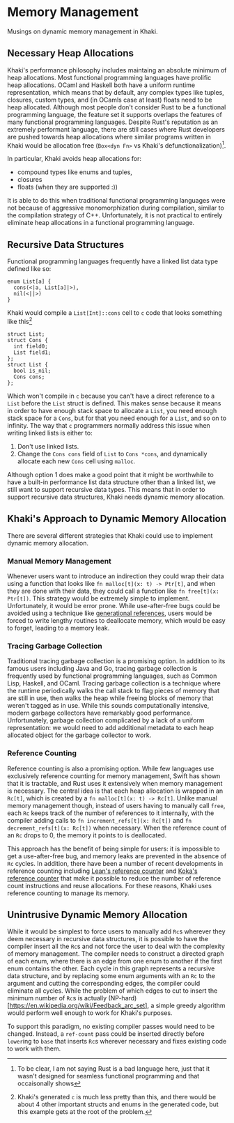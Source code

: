 # Memory Management
Musings on dynamic memory management in Khaki.

## Necessary Heap Allocations
Khaki's performance philosophy includes maintaing an absolute minimum of heap allocations.
Most functional programming languages have prolific heap allocations.
OCaml and Haskell both have a uniform runtime representation, which means that by default, any complex types like tuples, closures, custom types, and (in OCamls case at least) floats need to be heap allocated.
Although most people don't consider Rust to be a functional programming language, the feature set it supports overlaps the features of many functional programming languages.
Despite Rust's reputation as an extremely performant language, there are still cases where Rust developers are pushed towards heap allocations where similar programs written in Khaki would be allocation free (`Box<dyn Fn>` vs Khaki's defunctionalization)[^1].

In particular, Khaki avoids heap allocations for:
- compound types like enums and tuples,
- closures
- floats (when they are supported :))

It is able to do this when traditional functional programming languages were not because of aggressive monomorphization during compilation, similar to the compilation strategy of C++.
Unfortunately, it is not practical to entirely eliminate heap allocations in a functional programming language.

## Recursive Data Structures
Functional programming languages frequently have a linked list data type defined like so:
```
enum List[a] {
  cons(<|a, List[a]|>),
  nil(<||>)
}
```
Khaki would compile a `List[Int]::cons` cell to `c` code that looks something like this[^2]
```
struct List;
struct Cons {
  int field0;
  List field1;
};
struct List {
  bool is_nil;
  Cons cons;
};
```
Which won't compile in `c` because you can't have a direct reference to a `List` before the `List` struct is defined.
This makes sense because it means in order to have enough stack space to allocate a `List`, you need enough stack space for a `Cons`, but for that you need enough for a `List`, and so on to infinity.
The way that `c` programmers normally address this issue when writing linked lists is either to:
1. Don't use linked lists.
2. Change the `Cons cons` field of `List` to `Cons *cons`, and dynamically allocate each new `Cons` cell using `malloc`.

Although option 1 does make a good point that it might be worthwhile to have a built-in performance list data structure other than a linked list, we still want to support recursive data types.
This means that in order to support recursive data structures, Khaki needs dynamic memory allocation.

## Khaki's Approach to Dynamic Memory Allocation
There are several different strategies that Khaki could use to implement dynamic memory allocation.

### Manual Memory Management
Whenever users want to introduce an indirection they could wrap their data using a function that looks like `fn malloc[t](x: t) -> Ptr[t]`, and when they are done with their data, they could call a function like `fn free[t](x: Ptr[t])`.
This strategy would be extremely simple to implement.
Unfortunately, it would be error prone.
While use-after-free bugs could be avoided using a technique like [generational references](https://verdagon.dev/blog/generational-references), users would be forced to write lengthy routines to deallocate memory, which would be easy to forget, leading to a memory leak.

### Tracing Garbage Collection
Traditional tracing garbage collection is a promising option.
In addition to its famous users including Java and Go, tracing garbage collection is frequently used by functional programming languages, such as Common Lisp, Haskell, and OCaml.
Tracing garbage collection is a technique where the runtime periodically walks the call stack to flag pieces of memory that are still in use, then walks the heap while freeing blocks of memory that weren't tagged as in use.
While this sounds computationally intensive, modern garbage collectors have remarkably good performance.
Unfortunately, garbage collection complicated by a lack of a uniform representation: we would need to add additional metadata to each heap allocated object for the garbage collector to work.

### Reference Counting
Reference counting is also a promising option.
While few languages use exclusively reference counting for memory management, Swift has shown that it is tractable, and Rust uses it extensively when memory management is necessary.
The central idea is that each heap allocation is wrapped in an `Rc[t]`, which is created by a `fn malloc[t](x: t) -> Rc[t]`.
Unlike manual memory management though, instead of users having to manually call `free`, each `Rc` keeps track of the number of references to it internally, with the compiler adding calls to `fn increment_refs[t](x: Rc[t])` and `fn decrement_refs[t](x: Rc[t])` when necessary.
When the reference count of an `Rc` drops to 0, the memory it points to is deallocated.

This approach has the benefit of being simple for users: it is impossible to get a use-after-free bug, and memory leaks are prevented in the absence of `Rc` cycles.
In addition, there have been a number of recent developments in reference counting including [Lean's reference counter](https://arxiv.org/pdf/1908.05647) and [Koka's reference counter](https://www.microsoft.com/en-us/research/uploads/prod/2020/11/perceus-tr-v1.pdf) that make it possible to reduce the number of reference count instructions and reuse allocations.
For these reasons, Khaki uses reference counting to manage its memory.

## Unintrusive Dynamic Memory Allocation
While it would be simplest to force users to manually add `Rc`s wherever they deem necessary in recursive data structures, it is possible to have the compiler insert all the `Rc`s and not force the user to deal with the complexity of memory management.
The compiler needs to construct a directed graph of each enum, where there is an edge from one enum to another if the first enum contains the other.
Each cycle in this graph represents a recursive data structure, and by replacing some enum arguments with an `Rc` to the argument and cutting the corresponding edges, the compiler could eliminate all cycles.
While the problem of which edges to cut to insert the minimum number of `Rc`s is actually (NP-hard)[https://en.wikipedia.org/wiki/Feedback_arc_set], a simple greedy algorithm would perform well enough to work for Khaki's purposes.

To support this paradigm, no existing compiler passes would need to be changed. Instead, a `ref-count` pass could be inserted directly before `lower`ing to `base` that inserts `Rc`s wherever necessary and fixes existing code to work with them.

[^1]: To be clear, I am not saying Rust is a bad language here, just that it wasn't designed for seamless functional programming and that occaisonally shows
[^2]: Khaki's generated `c` is much less pretty than this, and there would be about 4 other important structs and enums in the generated code, but this example gets at the root of the problem.
